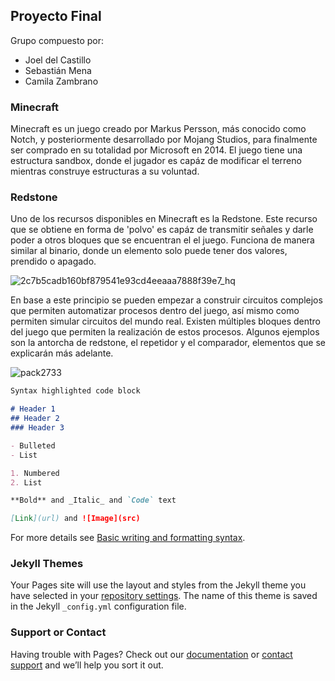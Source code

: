## Proyecto Final
Grupo compuesto por: 
- Joel del Castillo 
- Sebastián Mena
- Camila Zambrano


### Minecraft

Minecraft es un juego creado por Markus Persson, más conocido como Notch, y posteriormente desarrollado por Mojang Studios, para finalmente ser comprado en su totalidad por Microsoft en 2014. El juego tiene una estructura sandbox, donde el jugador es capáz de modificar el terreno mientras construye estructuras a su voluntad.

### Redstone

Uno de los recursos disponibles en Minecraft es la Redstone. Este recurso que se obtiene en forma de 'polvo' es capáz de transmitir señales y darle poder a otros bloques que se encuentran el el juego. Funciona de manera similar al binario, donde un elemento solo puede tener dos valores, prendido o apagado.

 ![2c7b5cadb160bf879541e93cd4eeaaa7888f39e7_hq](https://user-images.githubusercontent.com/72953477/166343875-f7f1fbd3-086c-4adf-97fe-46ef28cb4c2f.jpg)


En base a este principio se pueden empezar a construir circuitos complejos que permiten automatizar procesos dentro del juego, así mismo como permiten simular circuitos del mundo real. Existen múltiples bloques dentro del juego que permiten la realización de estos procesos. Algunos ejemplos son la antorcha de redstone, el repetidor y el comparador, elementos que se explicarán más adelante.

![pack2733](https://user-images.githubusercontent.com/72953477/166343647-7469275a-2b7b-4127-80f6-f3422f2d7d4e.png)

```markdown
Syntax highlighted code block

# Header 1
## Header 2
### Header 3

- Bulleted
- List

1. Numbered
2. List

**Bold** and _Italic_ and `Code` text

[Link](url) and ![Image](src)
```

For more details see [Basic writing and formatting syntax](https://docs.github.com/en/github/writing-on-github/getting-started-with-writing-and-formatting-on-github/basic-writing-and-formatting-syntax).

### Jekyll Themes

Your Pages site will use the layout and styles from the Jekyll theme you have selected in your [repository settings](https://github.com/Xeba111/ProyectoFinal---MinecraftALU/settings/pages). The name of this theme is saved in the Jekyll `_config.yml` configuration file.

### Support or Contact

Having trouble with Pages? Check out our [documentation](https://docs.github.com/categories/github-pages-basics/) or [contact support](https://support.github.com/contact) and we’ll help you sort it out.
